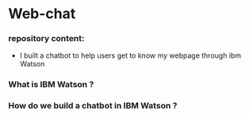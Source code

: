 # Web-chat
### repository content:

* I built a chatbot to help users get to know my webpage through ibm Watson

### What is IBM Watson ?


### How do we build a chatbot in IBM Watson ?
